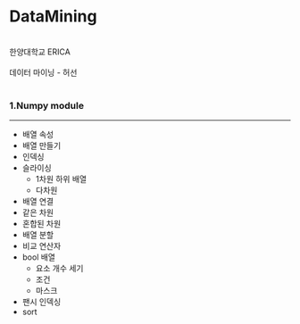 # DataMining
<br/>
한양대학교 ERICA <br/>
<br/>데이터 마이닝 - 허선
<br/>
<br/>

### 1.Numpy module
----------------
* 배열 속성
* 배열 만들기
* 인덱싱
* 슬라이싱
  * 1차원 하위 배열
  * 다차원
* 배열 연결
 * 같은 차원
 * 혼합된 차원
* 배열 분할
* 비교 연산자
* bool 배열
  * 요소 개수 세기
  * 조건
  * 마스크
 * 팬시 인덱싱
 * sort
<br/>
<br/>
